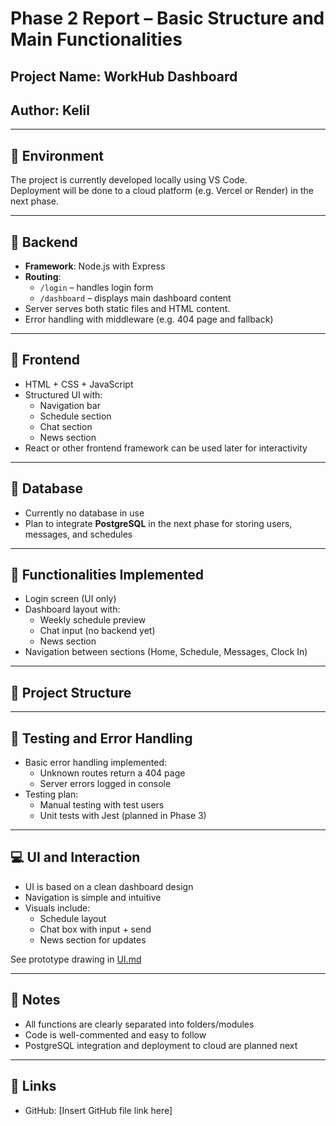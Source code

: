 # Phase 2 Report – Basic Structure and Main Functionalities

## Project Name: WorkHub Dashboard
## Author: Kelil

---

## 🔹 Environment
The project is currently developed locally using VS Code.  
Deployment will be done to a cloud platform (e.g. Vercel or Render) in the next phase.

---

## 🔹 Backend
- **Framework**: Node.js with Express
- **Routing**:
  - `/login` – handles login form
  - `/dashboard` – displays main dashboard content
- Server serves both static files and HTML content.
- Error handling with middleware (e.g. 404 page and fallback)

---

## 🔹 Frontend
- HTML + CSS + JavaScript
- Structured UI with:
  - Navigation bar
  - Schedule section
  - Chat section
  - News section
- React or other frontend framework can be used later for interactivity

---

## 🔹 Database
- Currently no database in use
- Plan to integrate **PostgreSQL** in the next phase for storing users, messages, and schedules

---

## 🔹 Functionalities Implemented
- Login screen (UI only)
- Dashboard layout with:
  - Weekly schedule preview
  - Chat input (no backend yet)
  - News section
- Navigation between sections (Home, Schedule, Messages, Clock In)

---

## 🧱 Project Structure


---

## 🧪 Testing and Error Handling
- Basic error handling implemented:
  - Unknown routes return a 404 page
  - Server errors logged in console
- Testing plan:
  - Manual testing with test users
  - Unit tests with Jest (planned in Phase 3)

---

## 💻 UI and Interaction
- UI is based on a clean dashboard design
- Navigation is simple and intuitive
- Visuals include:
  - Schedule layout
  - Chat box with input + send
  - News section for updates

See prototype drawing in [UI.md](../phase1/UI.md)

---

## 📌 Notes
- All functions are clearly separated into folders/modules
- Code is well-commented and easy to follow
- PostgreSQL integration and deployment to cloud are planned next

---

## 🔗 Links
- GitHub: [Insert GitHub file link here]
